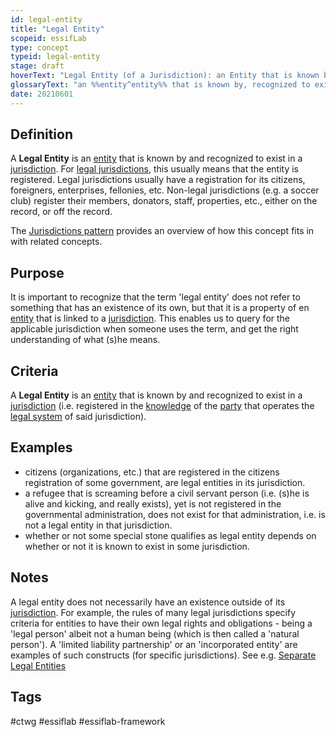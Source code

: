```yaml
---
id: legal-entity
title: "Legal Entity"
scopeid: essifLab
type: concept
typeid: legal-entity
stage: draft
hoverText: "Legal Entity (of a Jurisdiction): an Entity that is known by, recognized to exist, and registered in that Jurisdiction."
glossaryText: "an %%entity^entity%% that is known by, recognized to exist, and registered in that %%jurisdiction^jurisdiction%%."
date: 20210601
---
```


## Definition
<!--REQUIRED--in 1-3 sentences that describe the concept to a layperson with reasonable accuracy.-->
A **Legal Entity** is an [entity](entity) that is known by and recognized to exist in a [jurisdiction](jurisdiction). For [legal jurisdictions](legal-jurisdiction), this usually means that the entity is registered. Legal jurisdictions usually have a registration for its citizens, foreigners, enterprises, fellonies, etc. Non-legal jurisdictions (e.g. a soccer club) register their members, donators, staff, properties, etc., either on the record, or off the record.

The [Jurisdictions pattern](pattern-jurisdiction) provides an overview of how this concept fits in with related concepts.

## Purpose
<!--Describe why the concept is needed. What purposes does it serve? What can you do with it that you cannot do (as well) without it? What objectives does it help realize? Why is this concept relevant within its scope of definition?-->
It is important to recognize that the term 'legal entity' does not refer to something that has an existence of its own, but that it is a property of en [entity](entity) that is linked to a [jurisdiction](jurisdiction). This enables us to query for the applicable jurisdiction when someone uses the term, and get the right understanding of what (s)he means.

## Criteria
A **Legal Entity** is an [entity](entity) that is known by and recognized to exist in a [jurisdiction](jurisdiction) (i.e. registered in the [knowledge](knowledge) of the [party](party) that operates the [legal system](legal-system) of said jurisdiction).

## Examples
<!--Provide a few sentences in which you give examples that obviously qualify as instances of `<New Term>`, and that do NOT obviously qualify. Also, provide examples that are not (so) obvious, but help users to better understand its intension.-->
- citizens (organizations, etc.) that are registered in the citizens registration of some government, are legal entities in its jurisdiction.
- a refugee that is screaming before a civil servant person (i.e. (s)he is alive and kicking, and really exists), yet is not registered in the governmental administration, does not exist for that administration, i.e. is not a legal entity in that jurisdiction.
- whether or not some special stone qualifies as legal entity depends on whether or not it is known to exist in some jurisdiction.

## Notes
A legal entity does not necessarily have an existence outside of its [jurisdiction](jurisdiction). For example, the rules of many legal jurisdictions specify criteria for entities to have their own legal rights and obligations - being a 'legal person' albeit not a human being (which is then called a 'natural person'). A 'limited liability partnership' or an 'incorporated entity' are examples of such constructs (for specific jurisdictions). See e.g. [Separate Legal Entities](https://hallellis.co.uk/separate-legal-entities-meaning/)

## Tags
#ctwg #essiflab #essiflab-framework